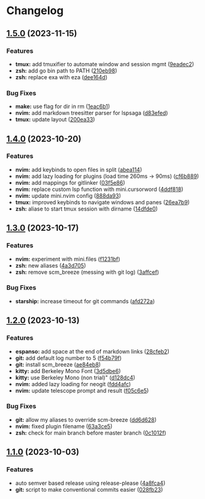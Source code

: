 # Changelog

## [1.5.0](https://github.com/siddhantac/dotfiles/compare/v1.4.0...v1.5.0) (2023-11-15)


### Features

* **tmux:** add tmuxifier to automate window and session mgmt ([9eadec2](https://github.com/siddhantac/dotfiles/commit/9eadec2a6b322724b4c88cea6214f27e87975c2d))
* **zsh:** add go bin path to PATH ([210eb98](https://github.com/siddhantac/dotfiles/commit/210eb986a022bdc76a93aecc44a03b261a1c3dcd))
* **zsh:** replace exa with eza ([dee164d](https://github.com/siddhantac/dotfiles/commit/dee164ddfa1194f46792624c8ab758d369fd3038))


### Bug Fixes

* **make:** use flag for dir in rm ([1eac6b1](https://github.com/siddhantac/dotfiles/commit/1eac6b1a6d3e71c37858c403ec26c9360a7ed25d))
* **nvim:** add markdown treesitter parser for lspsaga ([d83efed](https://github.com/siddhantac/dotfiles/commit/d83efed6d797bd8911b8b38e8457b4216258a25a))
* **tmux:** update layout ([200ea33](https://github.com/siddhantac/dotfiles/commit/200ea33e896549725d10c67a723ba20e57ebfc06))

## [1.4.0](https://github.com/siddhantac/dotfiles/compare/v1.3.0...v1.4.0) (2023-10-20)


### Features

* **nvim:** add keybinds to open files in split ([abea114](https://github.com/siddhantac/dotfiles/commit/abea1149fbc4d0e5e9f60f66e88139bd31f147a4))
* **nvim:** add lazy loading for plugins (load time 260ms -&gt; 90ms) ([cf6b889](https://github.com/siddhantac/dotfiles/commit/cf6b8898967413d21d584f1b5474171994edcc46))
* **nvim:** add mappings for gitlinker ([03f5e86](https://github.com/siddhantac/dotfiles/commit/03f5e861b419192072e7a4bff6206cbb69ae56f7))
* **nvim:** replace custom lsp function with mini.cursorword ([4ddf818](https://github.com/siddhantac/dotfiles/commit/4ddf8181626baaad055d5b87c877a43a025e0de7))
* **nvim:** update mini.nvim config ([888da93](https://github.com/siddhantac/dotfiles/commit/888da93af9027893b3a875fabfd687d3b8debe43))
* **tmux:** improved keybinds to navigate windows and panes ([26ea7b9](https://github.com/siddhantac/dotfiles/commit/26ea7b99b30db5f1199776cf214bc27dc21f9809))
* **zsh:** aliase to start tmux session with dirname ([14dfde0](https://github.com/siddhantac/dotfiles/commit/14dfde079abddf4688d0e805ec61480f7ff558dc))

## [1.3.0](https://github.com/siddhantac/dotfiles/compare/v1.2.0...v1.3.0) (2023-10-17)


### Features

* **nvim:** experiment with mini.files ([f1231bf](https://github.com/siddhantac/dotfiles/commit/f1231bf3183ab3ef50d93877c56444d570363d25))
* **zsh:** new aliases ([4a3d705](https://github.com/siddhantac/dotfiles/commit/4a3d70507e27299fa13dabb148af6244dc445914))
* **zsh:** remove scm_breeze (messing with git log) ([3affcef](https://github.com/siddhantac/dotfiles/commit/3affcef0204d478d9f9960255c2a1c0112bd045d))


### Bug Fixes

* **starship:** increase timeout for git commands ([afd272a](https://github.com/siddhantac/dotfiles/commit/afd272a5d30815bc96a3917eb84cf66338d621a0))

## [1.2.0](https://github.com/siddhantac/dotfiles/compare/v1.1.0...v1.2.0) (2023-10-13)


### Features

* **espanso:** add space at the end of markdown links ([28cfeb2](https://github.com/siddhantac/dotfiles/commit/28cfeb2cddbab4fc679fc6738a943ad52ee8fd71))
* **git:** add default log number to 5 ([f54b79f](https://github.com/siddhantac/dotfiles/commit/f54b79f2f4eb77d4a62b800bafd900a3926fbe31))
* **git:** install scm_breeze ([ae84eb8](https://github.com/siddhantac/dotfiles/commit/ae84eb8e8bd1e69c029423b15be9b5c495260fcb))
* **kitty:** add Berkeley Mono Font ([3d5dbe6](https://github.com/siddhantac/dotfiles/commit/3d5dbe6ffded880f4432120a8a93c5b93fdff9e1))
* **kitty:** use Berkeley Mono (non trial)" ([d128dc4](https://github.com/siddhantac/dotfiles/commit/d128dc4dd847a0028c1e249335f3227ab0ad56e2))
* **nvim:** added lazy loading for neogit ([fdd4afc](https://github.com/siddhantac/dotfiles/commit/fdd4afc33ba7659643faddff6b4dc05f4508cc9d))
* **nvim:** update telescope prompt and result ([f05c6e5](https://github.com/siddhantac/dotfiles/commit/f05c6e533c477a08b7a8dd2005c2195ad3b51011))


### Bug Fixes

* **git:** allow my aliases to override scm-breeze ([dd6d628](https://github.com/siddhantac/dotfiles/commit/dd6d6282872360352f1d4b2abc3537eeeadf9d3f))
* **nvim:** fixed plugin filename ([63a3ce5](https://github.com/siddhantac/dotfiles/commit/63a3ce50fa55596cc86da234b76aa5950a962452))
* **zsh:** check for main branch before master branch ([0c1012f](https://github.com/siddhantac/dotfiles/commit/0c1012fa77fc09698427fb5f4eb8d4379f98b8f3))

## [1.1.0](https://github.com/siddhantac/dotfiles/compare/v1.0.0...v1.1.0) (2023-10-03)


### Features

* auto semver based release using release-please ([4a8fca4](https://github.com/siddhantac/dotfiles/commit/4a8fca46be28f60b84b727c2a37ca7097b9354d6))
* **git:** script to make conventional commits easier ([028fb23](https://github.com/siddhantac/dotfiles/commit/028fb236ed9fdbbd6fe1c28b9d2163ec790b666d))
